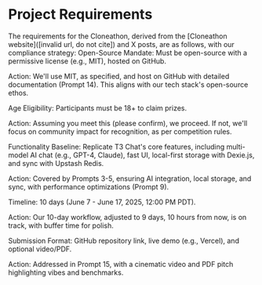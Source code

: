 # Project Requirements

The requirements for the Cloneathon, derived from the [Cloneathon website]([invalid url, do not cite]) and X posts, are as follows, with our compliance strategy:
Open-Source Mandate: Must be open-source with a permissive license (e.g., MIT), hosted on GitHub.

Action: We'll use MIT, as specified, and host on GitHub with detailed documentation (Prompt 14). This aligns with our tech stack's open-source ethos.

Age Eligibility: Participants must be 18+ to claim prizes.

Action: Assuming you meet this (please confirm), we proceed. If not, we'll focus on community impact for recognition, as per competition rules.

Functionality Baseline: Replicate T3 Chat's core features, including multi-model AI chat (e.g., GPT-4, Claude), fast UI, local-first storage with Dexie.js, and sync with Upstash Redis.

Action: Covered by Prompts 3-5, ensuring AI integration, local storage, and sync, with performance optimizations (Prompt 9).

Timeline: 10 days (June 7 - June 17, 2025, 12:00 PM PDT).

Action: Our 10-day workflow, adjusted to 9 days, 10 hours from now, is on track, with buffer time for polish.

Submission Format: GitHub repository link, live demo (e.g., Vercel), and optional video/PDF.

Action: Addressed in Prompt 15, with a cinematic video and PDF pitch highlighting vibes and benchmarks.

